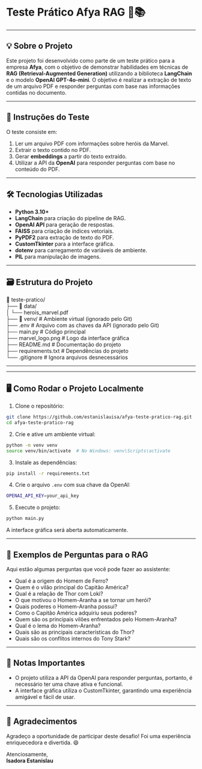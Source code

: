 # Teste Prático Afya RAG 🚀📚 

---

## 💡 Sobre o Projeto

Este projeto foi desenvolvido como parte de um teste prático para a empresa **Afya**, com o objetivo de demonstrar habilidades em técnicas de **RAG (Retrieval-Augmented Generation)** utilizando a biblioteca **LangChain** e o modelo **OpenAI GPT-4o-mini**. O objetivo é realizar a extração de texto de um arquivo PDF e responder perguntas com base nas informações contidas no documento.

---

## 📝 Instruções do Teste

O teste consiste em:  
1. Ler um arquivo PDF com informações sobre heróis da Marvel.  
2. Extrair o texto contido no PDF.  
3. Gerar **embeddings** a partir do texto extraído.  
4. Utilizar a API da **OpenAI** para responder perguntas com base no conteúdo do PDF.

---

## 🛠️ Tecnologias Utilizadas

- **Python 3.10+**  
- **LangChain** para criação do pipeline de RAG.  
- **OpenAI API** para geração de respostas.  
- **FAISS** para criação de índices vetoriais.  
- **PyPDF2** para extração de texto do PDF.  
- **CustomTkinter** para a interface gráfica.  
- **dotenv** para carregamento de variáveis de ambiente.  
- **PIL** para manipulação de imagens.

---

## 🗃️ Estrutura do Projeto

📂 teste-pratico/<br>
├── 📂 data/ <br>
│ └── herois_marvel.pdf <br>
├── 📂 venv/ # Ambiente virtual (ignorado pelo Git) <br>
├── .env # Arquivo com as chaves da API (ignorado pelo Git) <br>
├── main.py # Código principal <br>
├── marvel_logo.png # Logo da interface gráfica <br>
├── README.md # Documentação do projeto <br>
├── requirements.txt # Dependências do projeto <br>
└── .gitignore # Ignora arquivos desnecessários<br>

---


---

## 🖥️ Como Rodar o Projeto Localmente

1. Clone o repositório:
```bash
git clone https://github.com/estanislauisa/afya-teste-pratico-rag.git
cd afya-teste-pratico-rag
```

2. Crie e ative um ambiente virtual:
```bash
python -m venv venv
source venv/bin/activate  # No Windows: venv\Scripts\activate
```

3. Instale as dependências:
```bash
pip install -r requirements.txt
```

4. Crie o arquivo `.env` com sua chave da OpenAI:
```bash
OPENAI_API_KEY=your_api_key
```

5. Execute o projeto:
```bash
python main.py
```

A interface gráfica será aberta automaticamente.

---

## 💬 Exemplos de Perguntas para o RAG

Aqui estão algumas perguntas que você pode fazer ao assistente:

- Qual é a origem do Homem de Ferro?
- Quem é o vilão principal do Capitão América?
- Qual é a relação de Thor com Loki?
- O que motivou o Homem-Aranha a se tornar um herói?
- Quais poderes o Homem-Aranha possui?
- Como o Capitão América adquiriu seus poderes?
- Quem são os principais vilões enfrentados pelo Homem-Aranha?
- Qual é o lema do Homem-Aranha?
- Quais são as principais características do Thor?
- Quais são os conflitos internos do Tony Stark?

---

## 📝 Notas Importantes

- O projeto utiliza a API da OpenAI para responder perguntas, portanto, é necessário ter uma chave ativa e funcional.  
- A interface gráfica utiliza o CustomTkinter, garantindo uma experiência amigável e fácil de usar.

---


## 💬 Agradecimentos

Agradeço a oportunidade de participar deste desafio! Foi uma experiência enriquecedora e divertida. 😄

Atenciosamente,  
**Isadora Estanislau**
